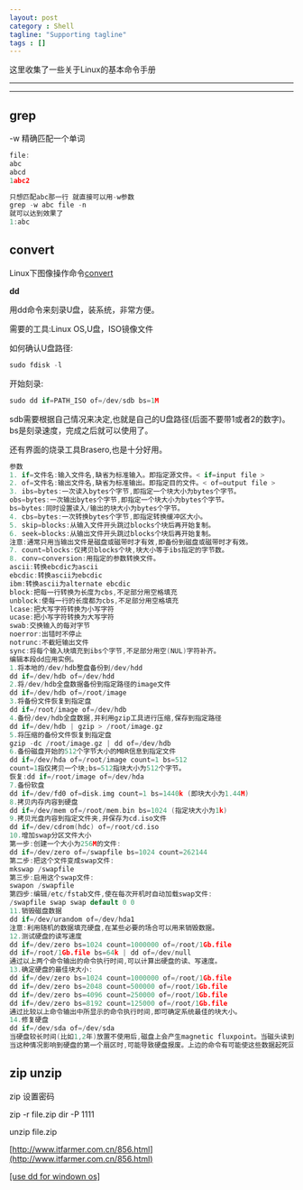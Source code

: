 ```yaml
---
layout: post
category : Shell
tagline: "Supporting tagline"
tags : []
---
```

这里收集了一些关于Linux的基本命令手册

---
<!--more-->

---

## grep

-w 精确匹配一个单词
```C
file:
abc
abcd
1abc2

只想匹配abc那一行 就直接可以用-w参数
grep -w abc file -n
就可以达到效果了
1:abc

```

## convert

Linux下图像操作命令[convert](http://blog.csdn.net/beliefer/article/details/50523205)

**dd**

用dd命令来刻录U盘，装系统，非常方便。

需要的工具:Linux OS,U盘，ISO镜像文件

如何确认U盘路径:
```C
sudo fdisk -l
```
开始刻录:
```C
sudo dd if=PATH_ISO of=/dev/sdb bs=1M
```
sdb需要根据自己情况来决定,也就是自己的U盘路径(后面不要带1或者2的数字)。bs是刻录速度，完成之后就可以使用了。

还有界面的烧录工具Brasero,也是十分好用。

```C
参数
1. if=文件名:输入文件名,缺省为标准输入。即指定源文件。< if=input file >
2. of=文件名:输出文件名,缺省为标准输出。即指定目的文件。< of=output file >
3. ibs=bytes:一次读入bytes个字节,即指定一个块大小为bytes个字节。
obs=bytes:一次输出bytes个字节,即指定一个块大小为bytes个字节。
bs=bytes:同时设置读入/输出的块大小为bytes个字节。
4. cbs=bytes:一次转换bytes个字节,即指定转换缓冲区大小。
5. skip=blocks:从输入文件开头跳过blocks个块后再开始复制。
6. seek=blocks:从输出文件开头跳过blocks个块后再开始复制。
注意:通常只用当输出文件是磁盘或磁带时才有效,即备份到磁盘或磁带时才有效。
7. count=blocks:仅拷贝blocks个块,块大小等于ibs指定的字节数。
8. conv=conversion:用指定的参数转换文件。
ascii:转换ebcdic为ascii
ebcdic:转换ascii为ebcdic
ibm:转换ascii为alternate ebcdic
block:把每一行转换为长度为cbs,不足部分用空格填充
unblock:使每一行的长度都为cbs,不足部分用空格填充
lcase:把大写字符转换为小写字符
ucase:把小写字符转换为大写字符
swab:交换输入的每对字节
noerror:出错时不停止
notrunc:不截短输出文件
sync:将每个输入块填充到ibs个字节,不足部分用空(NUL)字符补齐。
编辑本段dd应用实例。
1.将本地的/dev/hdb整盘备份到/dev/hdd
dd if=/dev/hdb of=/dev/hdd
2.将/dev/hdb全盘数据备份到指定路径的image文件
dd if=/dev/hdb of=/root/image
3.将备份文件恢复到指定盘
dd if=/root/image of=/dev/hdb
4.备份/dev/hdb全盘数据,并利用gzip工具进行压缩,保存到指定路径
dd if=/dev/hdb | gzip > /root/image.gz
5.将压缩的备份文件恢复到指定盘
gzip -dc /root/image.gz | dd of=/dev/hdb
6.备份磁盘开始的512个字节大小的MBR信息到指定文件
dd if=/dev/hda of=/root/image count=1 bs=512
count=1指仅拷贝一个块;bs=512指块大小为512个字节。
恢复:dd if=/root/image of=/dev/hda
7.备份软盘
dd if=/dev/fd0 of=disk.img count=1 bs=1440k (即块大小为1.44M)
8.拷贝内存内容到硬盘
dd if=/dev/mem of=/root/mem.bin bs=1024 (指定块大小为1k)
9.拷贝光盘内容到指定文件夹,并保存为cd.iso文件
dd if=/dev/cdrom(hdc) of=/root/cd.iso
10.增加swap分区文件大小
第一步:创建一个大小为256M的文件:
dd if=/dev/zero of=/swapfile bs=1024 count=262144
第二步:把这个文件变成swap文件:
mkswap /swapfile
第三步:启用这个swap文件:
swapon /swapfile
第四步:编辑/etc/fstab文件,使在每次开机时自动加载swap文件:
/swapfile swap swap default 0 0
11.销毁磁盘数据
dd if=/dev/urandom of=/dev/hda1
注意:利用随机的数据填充硬盘,在某些必要的场合可以用来销毁数据。
12.测试硬盘的读写速度
dd if=/dev/zero bs=1024 count=1000000 of=/root/1Gb.file
dd if=/root/1Gb.file bs=64k | dd of=/dev/null
通过以上两个命令输出的命令执行时间,可以计算出硬盘的读、写速度。
13.确定硬盘的最佳块大小:
dd if=/dev/zero bs=1024 count=1000000 of=/root/1Gb.file
dd if=/dev/zero bs=2048 count=500000 of=/root/1Gb.file
dd if=/dev/zero bs=4096 count=250000 of=/root/1Gb.file
dd if=/dev/zero bs=8192 count=125000 of=/root/1Gb.file
通过比较以上命令输出中所显示的命令执行时间,即可确定系统最佳的块大小。
14.修复硬盘
dd if=/dev/sda of=/dev/sda
当硬盘较长时间(比如1,2年)放置不使用后,磁盘上会产生magnetic fluxpoint。当磁头读到这些区域时会遇到困难,并可能导致I/O错误。
当这种情况影响到硬盘的第一个扇区时,可能导致硬盘报废。上边的命令有可能使这些数据起死回生。且这个过程是安全,高效的。
```

## zip unzip

zip 设置密码

zip -r file.zip dir -P 1111

unzip file.zip

[http://www.itfarmer.com.cn/856.html](http://www.itfarmer.com.cn/856.html)

[\[use dd for windown os\]](http://www.cnblogs.com/alanalan/p/3316598.html)
